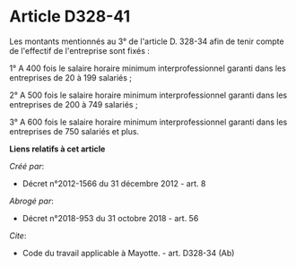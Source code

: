 # Article D328-41

Les montants mentionnés au 3° de l'article D. 328-34 afin de tenir compte de l'effectif de l'entreprise sont fixés : 

1° A 400 fois le salaire horaire minimum interprofessionnel garanti dans les entreprises de 20 à 199 salariés ; 

2° A 500 fois le salaire horaire minimum interprofessionnel garanti dans les entreprises de 200 à 749 salariés ; 

3° A 600 fois le salaire horaire minimum interprofessionnel garanti dans les entreprises de 750 salariés et plus.

**Liens relatifs à cet article**

_Créé par_:

  - Décret n°2012-1566 du 31 décembre 2012 - art. 8

_Abrogé par_:

  - Décret n°2018-953 du 31 octobre 2018 - art. 56

_Cite_:

  - Code du travail applicable à Mayotte. - art. D328-34 (Ab)
